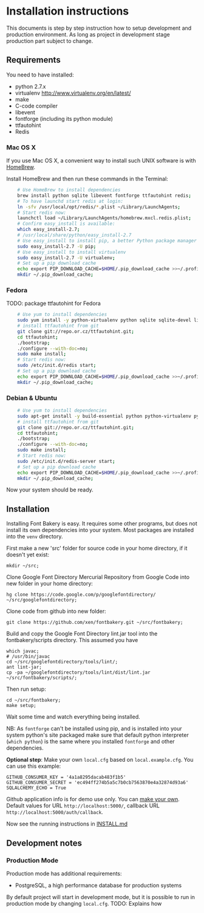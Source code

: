 # Installation instructions

This documents is step by step instruction how to setup development and production environment. As long as project in development stage production part subject to change. 

## Requirements

You need to have installed:

- python 2.7.x 
- virtualenv http://www.virtualenv.org/en/latest/
- make 
- C-code compiler
- libevent
- fontforge (including its python module)
- ttfautohint
- Redis 

### Mac OS X 

If you use Mac OS X, a convenient way to install such UNIX software is with [HomeBrew](http://mxcl.github.io/homebrew/). 

Install HomeBrew and then run these commands in the Terminal:

```sh
    # Use HomeBrew to install dependencies
    brew install python sqlite libevent fontforge ttfautohint redis;
    # To have launchd start redis at login:
    ln -sfv /usr/local/opt/redis/*.plist ~/Library/LaunchAgents;
    # Start redis now:
    launchctl load ~/Library/LaunchAgents/homebrew.mxcl.redis.plist;
    # Confirm easy_install is available:
    which easy_install-2.7;
    # /usr/local/share/python/easy_install-2.7
    # Use easy_install to install pip, a better Python package manager
    sudo easy_install-2.7 -U pip;
    # Use easy_install to install virtualenv
    sudo easy_install-2.7 -U virtualenv;
    # Set up a pip download cache
    echo export PIP_DOWNLOAD_CACHE=$HOME/.pip_download_cache >>~/.profile;
    mkdir ~/.pip_download_cache;
```

### Fedora

TODO: package ttfautohint for Fedora

```sh
    # Use yum to install dependencies
    sudo yum install -y python-virtualenv python sqlite sqlite-devel libevent libevent-devel fontforge redis mercurial git;
    # install ttfautohint from git
    git clone git://repo.or.cz/ttfautohint.git;
    cd ttfautohint;
    ./bootstrap;
    ./configure --with-doc=no;
    sudo make install;
    # Start redis now:
    sudo /etc/init.d/redis start;
    # Set up a pip download cache
    echo export PIP_DOWNLOAD_CACHE=$HOME/.pip_download_cache >>~/.profile;
    mkdir ~/.pip_download_cache;
```

### Debian & Ubuntu

```sh
    # Use yum to install dependencies
    sudo apt-get install -y build-essential python python-virtualenv python-pip sqlite libsqlite3-dev libevent-2.0-5 libevent-dev fontforge redis-server curl default-jdk git mercurial;
    # install ttfautohint from git
    git clone git://repo.or.cz/ttfautohint.git;
    cd ttfautohint;
    ./bootstrap;
    ./configure --with-doc=no;
    sudo make install;
    # Start redis now:
    sudo /etc/init.d/redis-server start;
    # Set up a pip download cache
    echo export PIP_DOWNLOAD_CACHE=$HOME/.pip_download_cache >>~/.profile;
    mkdir ~/.pip_download_cache;
```

Now your system should be ready.

## Installation

Installing Font Bakery is easy. It requires some other programs, but does not install its own dependencies into your system. Most packages are installed into the `venv` directory.

First make a new 'src' folder for source code in your home directory, if it doesn't yet exist:

    mkdir ~/src;

Clone Google Font Directory Mercurial Repository from Google Code into new folder in your home directory:

    hg clone https://code.google.com/p/googlefontdirectory/ ~/src/googlefontdirectory;

Clone code from github into new folder:

    git clone https://github.com/xen/fontbakery.git ~/src/fontbakery;

Build and copy the Google Font Directory lint.jar tool into the fontbakery/scripts directory. This assumed you have 

    which javac;
    # /usr/bin/javac
    cd ~/src/googlefontdirectory/tools/lint/;
    ant lint-jar;
    cp -pa ~/googlefontdirectory/tools/lint/dist/lint.jar ~/src/fontbakery/scripts/;

Then run setup:

    cd ~/src/fontbakery;
    make setup;

Wait some time and watch everything being installed.

NB: As `fontforge` can't be installed using pip, and is installed into your system python's site packaged make sure that 
default python interpreter (`which python`) is the same where you installed `fontforge` and other dependencies. 

**Optional step**: Make your own `local.cfg` based on `local.example.cfg`. You can use this example:

    GITHUB_CONSUMER_KEY = '4a1a8295dacab483f1b5'
    GITHUB_CONSUMER_SECRET = 'ec494ff274b5a5c7b0cb7563870e4a32874d93a6'
    SQLALCHEMY_ECHO = True

Github application info is for demo use only. You can [make your own](https://github.com/settings/applications/new). Default values for URL `http://localhost:5000/`, callback URL `http://localhost:5000/auth/callback`. 

Now see the running instructions in [INSTALL.md](https://github.com/xen/fontbakery/blob/master/INSTALL.md)

## Development notes

### Production Mode 

Production mode has additional requirements:

* PostgreSQL, a high performance database for production systems

By default project will start in development mode, but it is possible to run in production mode by changing `local.cfg`. TODO: Explains how

